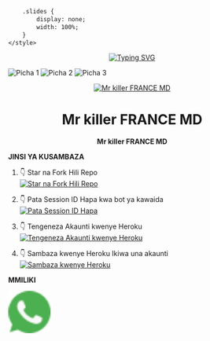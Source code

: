 <!DOCTYPE html>
<html lang="sw">
<head>
    <meta charset="UTF-8">
    <meta name="viewport" content="width=device-width, initial-scale=1.0">
    
        .slides {
            display: none;
            width: 100%;
        }
    </style>
</head>
<body>

<!-- SVG Typing Animation -->
<p align="center">
  <a href="https://git.io/typing-svg">
    <img src="https://readme-typing-svg.demolab.com?font=Black+Ops+One&size=50&pause=1000&color=1BAFBAFF&center=true&width=910&height=100&lines=ASANTE+KWA+MCHANGO+WAKO+-+USISAHAU+KUFORK+REPO+LANGU;IMETENGENEZWA+NA+Mr+killer+FRANCE+MD;ILITOLEWA+25.9.2024" alt="Typing SVG" />
  </a>
</p>

<!-- Slideshow of Images -->
<div class="slideshow-container">
    <img class="slides" src="https://tse2.mm.bing.net/th?id=OIP.bgLAnTj7pQrz2547qbwyqAHaHa&pid=Api" alt="Picha 1">
    <img class="slides" src="https://tse1.mm.bing.net/th?id=OIP.BUcz4f3MyHyexLiROyo-eAHaHa&pid=Api" alt="Picha 2">
    <img class="slides" src="https://tse1.mm.bing.net/th?id=OIP.hqxX5j6WBox2HSH5428Z8QHaEK&pid=Api" alt="Picha 3">
</div>

<script>
    let index = 0;
    function showSlides() {
        let slides = document.getElementsByClassName("slides");
        for (let i = 0; i < slides.length; i++) {
            slides[i].style.display = "none";
        }
        index++;
        if (index > slides.length) { index = 1 }
        slides[index - 1].style.display = "block";
        setTimeout(showSlides, 2000); // Badilisha kila sekunde 2
    }
    showSlides();
</script>

<!-- Links and Buttons -->
<p align="center">
  <a href="https://whatsapp.com/channel/0029VawO6hgF6sn7k3SuVU3z">
    <img alt="Mr killer FRANCE MD" height="300" src="https://tse2.mm.bing.net/th?id=OIP.bgLAnTj7pQrz2547qbwyqAHaHa&pid=Api" />
  </a>
</p>

<h1 align="center">Mr killer FRANCE MD</h1>

<p align="center"><b>Mr killer FRANCE MD</b></p>

<!-- Badges for GitHub Repo and Heroku -->
**JINSI YA KUSAMBAZA**

1. 👇 Star na Fork Hili Repo  
   [![Star na Fork Hili Repo](https://img.shields.io/static/v1?label=Star%20%26%20Fork%20Hili%20Repo&message=GitHub&color=181717&style=for-the-badge&logo=github&logoColor=white)](https://github.com/ibra-pixel/Ibupixel-/fork)  

2. 👇 Pata Session ID Hapa kwa bot ya kawaida  
   [![Pata Session ID Hapa](https://img.shields.io/static/v1?label=Session%20ID&message=Generate&color=FF4500&style=for-the-badge&logo=firefox&logoColor=white)](https://mr-killer-france-md-pair-code.onrender.com) 

3. 👇 Tengeneza Akaunti kwenye Heroku  
   [![Tengeneza Akaunti kwenye Heroku](https://img.shields.io/static/v1?label=Tengeneza%20Akaunti&message=Heroku&color=430098&style=for-the-badge&logo=heroku&logoColor=white)](https://heroku.com)  

4. 👇 Sambaza kwenye Heroku Ikiwa una akaunti  
   [![Sambaza kwenye Heroku](https://img.shields.io/static/v1?label=Sambaza%20kwenye&message=Heroku&color=430098&style=for-the-badge&logo=heroku&logoColor=white)](https://dashboard.heroku.com/new?template=https://github.com/ibra-pixel/Ibupixel-/tree/main)  

**MMILIKI**

<p align="center">
  <a href="https://wa.me/255775379095">
    <img align="left" alt="Mr killer FRANCE MD | WhatsApp" width="86px" src="https://raw.githubusercontent.com/PikaBotz/My_Personal_Space/main/Images/AnyaBot_pics/Anya_v2/Whatsapp.svg" />
  </a>
</p>

</body>
</html>